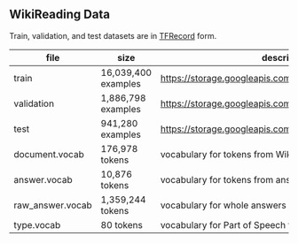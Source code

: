 ## WikiReading Data

Train, validation, and test datasets are in [TFRecord](https://www.tensorflow.org/versions/r0.10/how_tos/reading_data/index.html#file-formats) form.

| file             | size               | description                                                 |
|------------------|--------------------|--------------------------------------------------------------|
| train            | 16,039,400 examples| https://storage.googleapis.com/wikireading/train.tar.gz      |
| validation       | 1,886,798 examples | https://storage.googleapis.com/wikireading/validation.tar.gz |
| test             | 941,280 examples   | https://storage.googleapis.com/wikireading/test.tar.gz       |
| document.vocab   | 176,978 tokens     | vocabulary for tokens from Wikipedia documents               |
| answer.vocab     | 10,876 tokens      | vocabulary for tokens from answers                           |
| raw_answer.vocab | 1,359,244 tokens   | vocabulary for whole answers as they appear in WikiData      |
| type.vocab       | 80 tokens          | vocabulary for Part of Speech tags                           |
